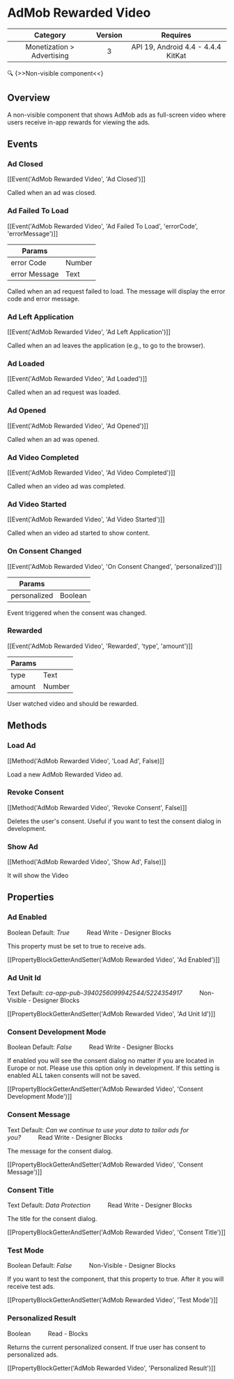 # AdMob Rewarded Video

| Category | Version | Requires |
|:--------:|:-------:|:--------:|
|Monetization > Advertising|3|API 19, Android 4.4 - 4.4.4 KitKat|

:mag: {>>Non-visible component<<}

## Overview

A non-visible component that shows AdMob ads as full-screen video where users receive in-app rewards for viewing the ads.

## Events

### Ad Closed

[[Event('AdMob Rewarded Video', 'Ad Closed')]]

Called when an ad was closed.

### Ad Failed To Load

[[Event('AdMob Rewarded Video', 'Ad Failed To Load', 'errorCode', 'errorMessage')]]

| Params | []() |
|--------|------|
|error Code|Number|
|error Message|Text|


Called when an ad request failed to load. The message will display the error code and error message.

### Ad Left Application

[[Event('AdMob Rewarded Video', 'Ad Left Application')]]

Called when an ad leaves the application (e.g., to go to the browser).

### Ad Loaded

[[Event('AdMob Rewarded Video', 'Ad Loaded')]]

Called when an ad request was loaded.

### Ad Opened

[[Event('AdMob Rewarded Video', 'Ad Opened')]]

Called when an ad was opened.

### Ad Video Completed

[[Event('AdMob Rewarded Video', 'Ad Video Completed')]]

Called when an video ad was completed.

### Ad Video Started

[[Event('AdMob Rewarded Video', 'Ad Video Started')]]

Called when an video ad started to show content.

### On Consent Changed

[[Event('AdMob Rewarded Video', 'On Consent Changed', 'personalized')]]

| Params | []() |
|--------|------|
|personalized|Boolean|


Event triggered when the consent was changed.

### Rewarded

[[Event('AdMob Rewarded Video', 'Rewarded', 'type', 'amount')]]

| Params | []() |
|--------|------|
|type|Text|
|amount|Number|


User watched video and should be rewarded.

## Methods

### Load Ad

[[Method('AdMob Rewarded Video', 'Load Ad', False)]]

Load a new AdMob Rewarded Video ad.

### Revoke Consent

[[Method('AdMob Rewarded Video', 'Revoke Consent', False)]]

Deletes the user's consent. Useful if you want to test the consent dialog in development.

### Show Ad

[[Method('AdMob Rewarded Video', 'Show Ad', False)]]

It will show the Video

## Properties

### Ad Enabled

<span class="chip chip-boolean">Boolean</span> <span class="chip chip-boolean">Default: <i>True</i></span>&nbsp;&nbsp;&nbsp;&nbsp;&nbsp;&nbsp;&nbsp;&nbsp;&nbsp;&nbsp;<span class="chip chip-rw">Read</span> <span class="chip chip-rw">Write</span> - <span class="chip chip-bd">Designer</span> <span class="chip chip-bd">Blocks</span> 

This property must be set to true to receive ads.

[[PropertyBlockGetterAndSetter('AdMob Rewarded Video', 'Ad Enabled')]]

### Ad Unit Id

<span class="chip chip-text">Text</span> <span class="chip chip-text">Default: <i>ca-app-pub-3940256099942544/5224354917</i></span>&nbsp;&nbsp;&nbsp;&nbsp;&nbsp;&nbsp;&nbsp;&nbsp;&nbsp;&nbsp;<span class="chip chip-rw">Non-Visible</span> - <span class="chip chip-bd">Designer</span> <span class="chip chip-bd">Blocks</span> 

[[PropertyBlockGetterAndSetter('AdMob Rewarded Video', 'Ad Unit Id')]]

### Consent Development Mode

<span class="chip chip-boolean">Boolean</span> <span class="chip chip-boolean">Default: <i>False</i></span>&nbsp;&nbsp;&nbsp;&nbsp;&nbsp;&nbsp;&nbsp;&nbsp;&nbsp;&nbsp;<span class="chip chip-rw">Read</span> <span class="chip chip-rw">Write</span> - <span class="chip chip-bd">Designer</span> <span class="chip chip-bd">Blocks</span> 

If enabled you will see the consent dialog no matter if you are located in Europe or not. Please use this option only in development. If this setting is enabled ALL taken consents will not be saved.

[[PropertyBlockGetterAndSetter('AdMob Rewarded Video', 'Consent Development Mode')]]

### Consent Message

<span class="chip chip-text">Text</span> <span class="chip chip-text">Default: <i>Can we continue to use your data to tailor ads for you?</i></span>&nbsp;&nbsp;&nbsp;&nbsp;&nbsp;&nbsp;&nbsp;&nbsp;&nbsp;&nbsp;<span class="chip chip-rw">Read</span> <span class="chip chip-rw">Write</span> - <span class="chip chip-bd">Designer</span> <span class="chip chip-bd">Blocks</span> 

The message for the consent dialog.

[[PropertyBlockGetterAndSetter('AdMob Rewarded Video', 'Consent Message')]]

### Consent Title

<span class="chip chip-text">Text</span> <span class="chip chip-text">Default: <i>Data Protection</i></span>&nbsp;&nbsp;&nbsp;&nbsp;&nbsp;&nbsp;&nbsp;&nbsp;&nbsp;&nbsp;<span class="chip chip-rw">Read</span> <span class="chip chip-rw">Write</span> - <span class="chip chip-bd">Designer</span> <span class="chip chip-bd">Blocks</span> 

The title for the consent dialog.

[[PropertyBlockGetterAndSetter('AdMob Rewarded Video', 'Consent Title')]]

### Test Mode

<span class="chip chip-boolean">Boolean</span> <span class="chip chip-boolean">Default: <i>False</i></span>&nbsp;&nbsp;&nbsp;&nbsp;&nbsp;&nbsp;&nbsp;&nbsp;&nbsp;&nbsp;<span class="chip chip-rw">Non-Visible</span> - <span class="chip chip-bd">Designer</span> <span class="chip chip-bd">Blocks</span> 

If you want to test the component, that this property to true. After it you will receive test ads.

[[PropertyBlockGetterAndSetter('AdMob Rewarded Video', 'Test Mode')]]

### Personalized Result

<span class="chip chip-boolean">Boolean</span>&nbsp;&nbsp;&nbsp;&nbsp;&nbsp;&nbsp;&nbsp;&nbsp;&nbsp;&nbsp;<span class="chip chip-rw">Read</span> - <span class="chip chip-bd">Blocks</span> 

Returns the current personalized consent. If true user has consent to personalized ads.

[[PropertyBlockGetter('AdMob Rewarded Video', 'Personalized Result')]]